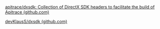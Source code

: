 [apitrace/dxsdk: Collection of DirectX SDK headers to facilitate the build of Apitrace (github.com)](https://github.com/apitrace/dxsdk)



[devKlausS/dxsdk (github.com)](https://github.com/devKlausS/dxsdk)

